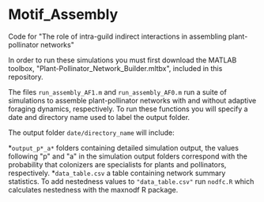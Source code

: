 # Motif_Assembly

Code for "The role of intra-guild indirect interactions in assembling plant-pollinator networks"

In order to run these simulations you must first download the MATLAB toolbox, "Plant-Pollinator_Network_Builder.mltbx", included in this repository.

The files ```run_assembly_AF1.m``` and ```run_assembly_AF0.m``` run a suite of simulations to assemble plant-pollinator networks with and without adaptive foraging dynamics, respectively. To run these functions you will specify a date and directory name used to label the output folder.

The output folder ```date/directory_name``` will include:

*```output_p*_a*``` folders containing detailed simulation output, the values following "p" and "a" in the simulation output folders correspond with the probability that colonizers are specialists for plants and pollinators, respectively. 
*```data_table.csv``` a table containing network summary statistics. To add nestedness values to ```"data_table.csv"``` run ```nodfc.R``` which calculates nestedness with the maxnodf R package.

